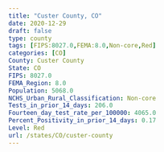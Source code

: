 ```yaml
---
title: "Custer County, CO"
date: 2020-12-29
draft: false
type: county
tags: [FIPS:8027.0,FEMA:8.0,Non-core,Red]
categories: [CO]
County: Custer County
State: CO
FIPS: 8027.0
FEMA_Region: 8.0
Population: 5068.0
NCHS_Urban_Rural_Classification: Non-core
Tests_in_prior_14_days: 206.0
Fourteen_day_test_rate_per_100000: 4065.0
Percent_Positivity_in_prior_14_days: 0.17
Level: Red
url: /states/CO/custer-county
---
```



